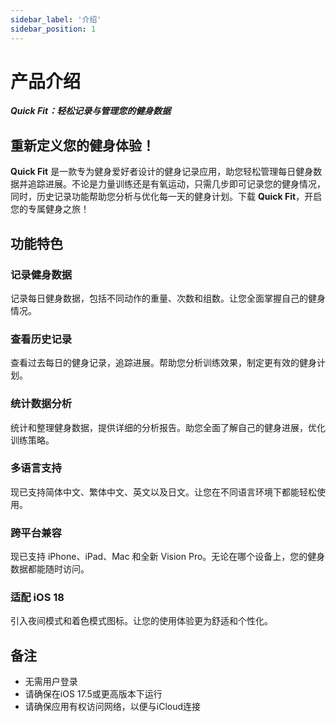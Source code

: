 ```yaml
---
sidebar_label: '介绍'
sidebar_position: 1
---
```


# 产品介绍

***Quick Fit：轻松记录与管理您的健身数据***

## 重新定义您的健身体验！

**Quick Fit** 是一款专为健身爱好者设计的健身记录应用，助您轻松管理每日健身数据并追踪进展。不论是力量训练还是有氧运动，只需几步即可记录您的健身情况，同时，历史记录功能帮助您分析与优化每一天的健身计划。下载 **Quick Fit**，开启您的专属健身之旅！

## 功能特色

### 记录健身数据

记录每日健身数据，包括不同动作的重量、次数和组数。让您全面掌握自己的健身情况。

### 查看历史记录

查看过去每日的健身记录，追踪进展。帮助您分析训练效果，制定更有效的健身计划。

### 统计数据分析

统计和整理健身数据，提供详细的分析报告。助您全面了解自己的健身进展，优化训练策略。

### 多语言支持

现已支持简体中文、繁体中文、英文以及日文。让您在不同语言环境下都能轻松使用。

### 跨平台兼容

现已支持 iPhone、iPad、Mac 和全新 Vision Pro。无论在哪个设备上，您的健身数据都能随时访问。

### 适配 iOS 18

引入夜间模式和着色模式图标。让您的使用体验更为舒适和个性化。

## 备注

- 无需用户登录
- 请确保在iOS 17.5或更高版本下运行
- 请确保应用有权访问网络，以便与iCloud连接
